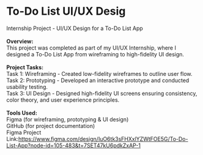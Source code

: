 # To-Do List UI/UX Desig
Internship Project - UI/UX Design for a To-Do List App
<br>
<br>
**Overview:**
<br>
This project was completed as part of my UI/UX Internship, where I designed a To-Do List App from wireframing to high-fidelity UI design.
<br>
<br>
**Project Tasks:**
<br>
Task 1: Wireframing - Created low-fidelity wireframes to outline user flow.
<br>
Task 2: Prototyping - Developed an interactive prototype and conducted usability testing.
<br>
Task 3: UI Design - Designed high-fidelity UI screens ensuring consistency, color theory, and user experience principles.
<br>
<br>
**Tools Used:**
<br>
Figma (for wireframing, prototyping & UI design)
<br>
GitHub (for project documentation)
<br>
Figma Project Link:https://www.figma.com/design/IuO6tk3sFHXxlYZWtFOE5G/To-Do-List-App?node-id=105-483&t=7SET47kU6pdkZxAP-1
